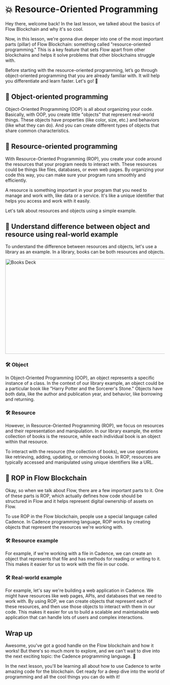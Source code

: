 # 💥 Resource-Oriented Programming

Hey there, welcome back! In the last lesson, we talked about the basics of Flow Blockchain and why it's so cool.

Now, in this lesson, we're gonna dive deeper into one of the most important parts (pillar) of Flow Blockchain: something called "resource-oriented programming." This is a key feature that sets Flow apart from other blockchains and helps it solve problems that other blockchains struggle with.

Before starting with the resource-oriented programming, let’s go through object-oriented programming that you are already familiar with. It will help you differentiate and learn faster. Let's go! 💪

## 🤖 Object-oriented programming

Object-Oriented Programming (OOP) is all about organizing your code. Basically, with OOP, you create little "objects" that represent real-world things. These objects have properties (like color, size, etc.) and behaviors (like what they can do). And you can create different types of objects that share common characteristics.

## 🤖 Resource-oriented programming

With Resource-Oriented Programming (ROP), you create your code around the resources that your program needs to interact with. These resources could be things like files, databases, or even web pages. By organizing your code this way, you can make sure your program runs smoothly and efficiently.

A resource is something important in your program that you need to manage and work with, like data or a service. It's like a unique identifier that helps you access and work with it easily.

Let's talk about resources and objects using a simple example.

## 🤖 Understand difference between object and resource using real-world example

To understand the difference between resources and objects, let's use a library as an example. In a library, books can be both resources and objects.

<img src="https://github.com/0xmetaschool/Learning-Projects/raw/main/Write%20Your%20First%20Smart%20Contract%20on%20Flow%20Blockchain/1.%20%F0%9F%8C%9FLet%E2%80%99s%20Get%20Started/%F0%9F%92%A5%20Resource-Oriented%20Programming%20f179007d03944b64a3d8afa214168c72/books-g06a8f45d0_1280.png" alt="Books Deck" width="600" height="300" style="display: block; margin: 0 auto">


### 🛠️ **Object**

In Object-Oriented Programming (OOP), an object represents a specific instance of a class. In the context of our library example, an object could be a particular book like "Harry Potter and the Sorcerer's Stone." Objects have both data, like the author and publication year, and behavior, like borrowing and returning.

### 🛠️ **Resource**

However, in Resource-Oriented Programming (ROP), we focus on resources and their representation and manipulation. In our library example, the entire collection of books is the resource, while each individual book is an object within that resource.

To interact with the resource (the collection of books), we use operations like retrieving, adding, updating, or removing books. In ROP, resources are typically accessed and manipulated using unique identifiers like a URL.

## 🤖 ROP in Flow Blockchain

Okay, so when we talk about Flow, there are a few important parts to it. One of these parts is ROP, which actually defines how code should be structured in Flow and it helps represent digital ownership of assets on Flow.

To use ROP in the Flow blockchain, people use a special language called Cadence. In Cadence programming language, ROP works by creating objects that represent the resources we're working with.

### 🛠️ **Resource example**

For example, if we're working with a file in Cadence, we can create an object that represents that file and has methods for reading or writing to it. This makes it easier for us to work with the file in our code.

### 🛠️ Real-world e**xample**

For example, let's say we're building a web application in Cadence. We might have resources like web pages, APIs, and databases that we need to work with. By using ROP, we can create objects that represent each of these resources, and then use those objects to interact with them in our code. This makes it easier for us to build a scalable and maintainable web application that can handle lots of users and complex interactions.

## Wrap up

Awesome, you've got a good handle on the Flow blockchain and how it works! But there's so much more to explore, and we can't wait to dive into the next exciting topic: the Cadence programming language. 🙌

In the next lesson, you'll be learning all about how to use Cadence to write amazing code for the blockchain. Get ready for a deep dive into the world of programming and all the cool things you can do with it!
